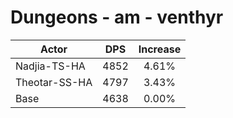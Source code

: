 # Dungeons - am - venthyr
| Actor | DPS | Increase |
|---|:---:|:---:|
|Nadjia-TS-HA|4852|4.61%|
|Theotar-SS-HA|4797|3.43%|
|Base|4638|0.00%|
